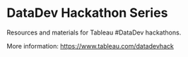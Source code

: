 # DataDev Hackathon Series
Resources and materials for Tableau #DataDev hackathons.

More information: https://www.tableau.com/datadevhack

